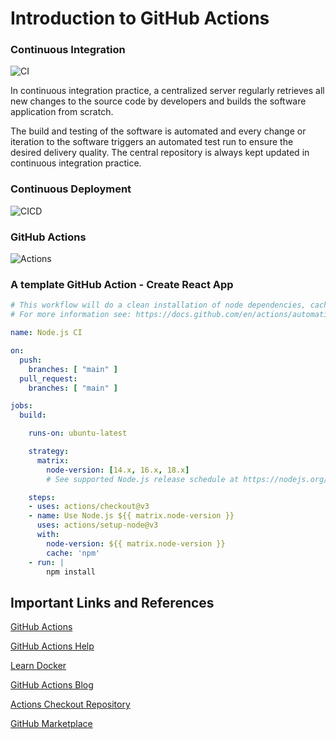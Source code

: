 # Introduction to GitHub Actions

### Continuous Integration

![CI](img/ContinuousIntegration.png)

In continuous integration practice, a centralized server regularly retrieves all new changes to the source code by developers and builds the software application from scratch.

The build and testing of the software is automated and every change or iteration to the software triggers an automated test run to ensure the desired delivery quality. The central repository is always kept updated in continuous integration practice.

### Continuous Deployment

![CICD](img/cicd.png)

### GitHub Actions

![Actions](img/actions.png)

### A template GitHub Action - Create React App

```yaml
# This workflow will do a clean installation of node dependencies, cache/restore them, build the source code and run tests across different versions of node
# For more information see: https://docs.github.com/en/actions/automating-builds-and-tests/building-and-testing-nodejs

name: Node.js CI

on:
  push:
    branches: [ "main" ]
  pull_request:
    branches: [ "main" ]

jobs:
  build:

    runs-on: ubuntu-latest

    strategy:
      matrix:
        node-version: [14.x, 16.x, 18.x]
        # See supported Node.js release schedule at https://nodejs.org/en/about/releases/

    steps:
    - uses: actions/checkout@v3
    - name: Use Node.js ${{ matrix.node-version }}
      uses: actions/setup-node@v3
      with:
        node-version: ${{ matrix.node-version }}
        cache: 'npm'
    - run: |
        npm install
```

## Important Links and References

[GitHub Actions](https://github.com/features/actions)

[GitHub Actions Help](https://help.github.com/en/actions)

[Learn Docker](https://iq.opengenus.org/basics-of-using-docker/)

[GitHub Actions Blog](https://iq.opengenus.org/github-actions-using-container-scripts/)

[Actions Checkout Repository](https://github.com/actions/checkout)

[GitHub Marketplace](https://github.com/marketplace)


